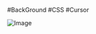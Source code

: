 #BackGround
#CSS
#Cursor

![Image](https://github.com/user-attachments/assets/de771f61-31ed-4ac4-8b5c-58f0c765455d)
